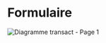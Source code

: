 # Formulaire
![Diagramme transact - Page 1](https://user-images.githubusercontent.com/116524378/204487760-6bedef58-0ab7-4a43-a995-753c1427dc0d.png)
